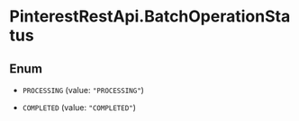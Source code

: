 # PinterestRestApi.BatchOperationStatus

## Enum


* `PROCESSING` (value: `"PROCESSING"`)

* `COMPLETED` (value: `"COMPLETED"`)



